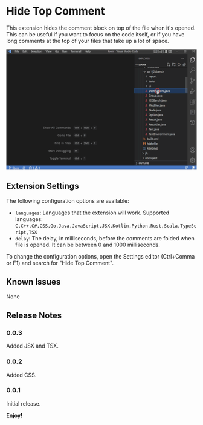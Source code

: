# Hide Top Comment

This extension hides the comment block on top of the file when it's opened. This can be useful if you want to focus on the code itself, or if you have long comments at the top of your files that take up a lot of space. 

![preview](images/preview.gif)

## Extension Settings

The following configuration options are available:

* `languages`: Languages that the extension will work. Supported languages: `C,C++,C#,CSS,Go,Java,JavaScript,JSX,Kotlin,Python,Rust,Scala,TypeScript,TSX`
* `delay`: The delay, in milliseconds, before the comments are folded when file is opened. It can be between 0 and 1000 milliseconds.

To change the configuration options, open the Settings editor (Ctrl+Comma or F1) and search for "Hide Top Comment".

## Known Issues
None


## Release Notes
### 0.0.3
Added JSX and TSX.

### 0.0.2
Added CSS.

### 0.0.1
Initial release.


**Enjoy!**
